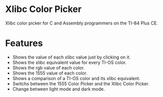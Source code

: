 # Xlibc Color Picker
Xlibc color picker for C and Assembly programmers on the TI-84 Plus CE.

# Features
* Shows the value of each xlibc value just by clicking on it.
* Shows the xlibc equivalent value for every TI-OS color.
* Shows the rgb value of each color.
* Shows the 1555 value of each color.
* Shows a comparison of a TI-OS color and its xlibc equivalent.
* Switchs between the 1555 Color Picker and the Xlibc Color Picker.
* Change between light mode and dark mode.
